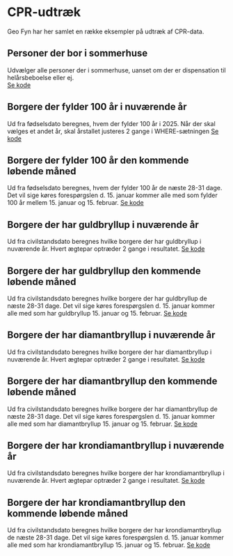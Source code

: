 # CPR-udtræk
Geo Fyn har her samlet en række eksempler på udtræk af CPR-data.

## Personer der bor i sommerhuse
Udvælger alle personer der i sommerhuse, uanset om der er dispensation til helårsbeboelse eller ej. <br>
[Se kode](https://github.com/geofyn/analysesamling/blob/main/ejendomsdataudtraek/personer_der_bor_i_sommerhuse.sql)

## Borgere der fylder 100 år i nuværende år
Ud fra fødselsdato beregnes, hvem der fylder 100 år i 2025. Når der skal vælges et andet år, skal årstallet justeres 2 gange i WHERE-sætningen
[Se kode](https://github.com/geofyn/analysesamling/blob/main/ejendomsdataudtraek/100_aars_foedselsdag_i_aar.sql)

## Borgere der fylder 100 år den kommende løbende måned
Ud fra fødselsdato beregnes, hvem der fylder 100 år de næste 28-31 dage. Det vil sige køres forespørgslen d. 15. januar kommer alle med som fylder 100 år mellem 15. januar og 15. februar. 
[Se kode](https://github.com/geofyn/analysesamling/blob/main/ejendomsdataudtraek/100_aars_foedselsdag_maaned.sql)

## Borgere der har guldbryllup i nuværende år
Ud fra civilstandsdato beregnes hvilke borgere der har guldbryllup i nuværende år. Hvert ægtepar optræder 2 gange i resultatet.
[Se kode](https://github.com/geofyn/analysesamling/blob/main/ejendomsdataudtraek/guldbryllup_i_aar.sql)

## Borgere der har guldbryllup den kommende løbende måned
Ud fra civilstandsdato beregnes hvilke borgere der har guldbryllup de næste 28-31 dage. Det vil sige køres forespørgslen d. 15. januar kommer alle med som har guldbryllup 15. januar og 15. februar. 
[Se kode](https://github.com/geofyn/analysesamling/blob/main/ejendomsdataudtraek/guldbryllup_maaned.sql)

## Borgere der har diamantbryllup i nuværende år
Ud fra civilstandsdato beregnes hvilke borgere der har diamantbryllup i nuværende år. Hvert ægtepar optræder 2 gange i resultatet.
[Se kode](https://github.com/geofyn/analysesamling/blob/main/ejendomsdataudtraek/diamantbryllup_i_aar.sql)

## Borgere der har diamantbryllup den kommende løbende måned
Ud fra civilstandsdato beregnes hvilke borgere der har diamantbryllup de næste 28-31 dage. Det vil sige køres forespørgslen d. 15. januar kommer alle med som har diamantbryllup 15. januar og 15. februar. 
[Se kode](https://github.com/geofyn/analysesamling/blob/main/ejendomsdataudtraek/diamantbryllup_maaned.sql)

## Borgere der har krondiamantbryllup i nuværende år
Ud fra civilstandsdato beregnes hvilke borgere der har krondiamantbryllup i nuværende år. Hvert ægtepar optræder 2 gange i resultatet.
[Se kode](https://github.com/geofyn/analysesamling/blob/main/ejendomsdataudtraek/krondiamantbryllup_i_aar.sql)

## Borgere der har krondiamantbryllup den kommende løbende måned
Ud fra civilstandsdato beregnes hvilke borgere der har krondiamantbryllup de næste 28-31 dage. Det vil sige køres forespørgslen d. 15. januar kommer alle med som har krondiamantbryllup 15. januar og 15. februar. 
[Se kode](https://github.com/geofyn/analysesamling/blob/main/ejendomsdataudtraek/krondiamantbryllup_maaned.sql)

